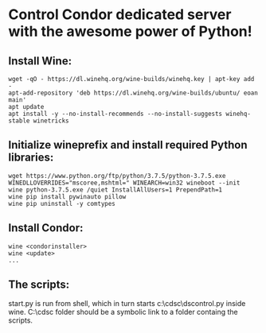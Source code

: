 # Control Condor dedicated server with the awesome power of Python!

## Install Wine:
```
wget -qO - https://dl.winehq.org/wine-builds/winehq.key | apt-key add -
apt-add-repository 'deb https://dl.winehq.org/wine-builds/ubuntu/ eoan main'
apt update
apt install -y --no-install-recommends --no-install-suggests winehq-stable winetricks
```

## Initialize wineprefix and install required Python libraries:
```
wget https://www.python.org/ftp/python/3.7.5/python-3.7.5.exe
WINEDLLOVERRIDES="mscoree,mshtml=" WINEARCH=win32 wineboot --init
wine python-3.7.5.exe /quiet InstallAllUsers=1 PrependPath=1
wine pip install pywinauto pillow
wine pip uninstall -y comtypes
```

## Install Condor:
```
wine <condorinstaller>
wine <update>
...
```  
## The scripts:
start.py is run from shell, which in turn starts c:\cdsc\dscontrol.py inside wine.
C:\cdsc folder should be a symbolic link to a folder containg the scripts.
